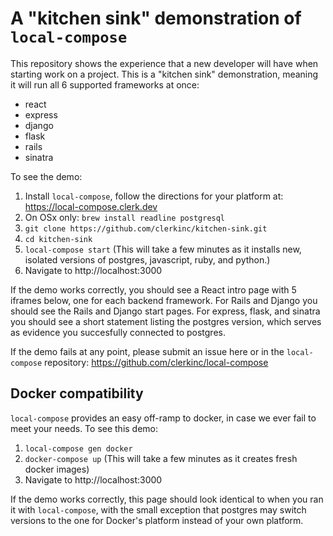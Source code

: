 # A "kitchen sink" demonstration of `local-compose`
This repository shows the experience that a new developer will have when starting work on a project.  This is a "kitchen sink" demonstration, meaning it will run all 6 supported frameworks at once:
* react
* express
* django
* flask
* rails
* sinatra

To see the demo:
1. Install `local-compose`, follow the directions for your platform at: https://local-compose.clerk.dev
2. On OSx only: `brew install readline postgresql`
3. `git clone https://github.com/clerkinc/kitchen-sink.git`
4. `cd kitchen-sink`
5. `local-compose start` (This will take a few minutes as it installs new, isolated versions of postgres, javascript, ruby, and python.)
6. Navigate to http://localhost:3000

If the demo works correctly, you should see a React intro page with 5 iframes below, one for each backend framework.  For Rails and Django you should see the Rails and Django start pages.  For express, flask, and sinatra you should see a short statement listing the postgres version, which serves as evidence you succesfully connected to postgres.

If the demo fails at any point, please submit an issue here or in the `local-compose` repository: https://github.com/clerkinc/local-compose

## Docker compatibility

`local-compose` provides an easy off-ramp to docker, in case we ever fail to meet your needs.  To see this demo:
1. `local-compose gen docker`
2. `docker-compose up` (This will take a few minutes as it creates fresh docker images)
3. Navigate to http://localhost:3000

If the demo works correctly, this page should look identical to when you ran it with `local-compose`, with the small exception that postgres may switch versions to the one for Docker's platform instead of your own platform.
